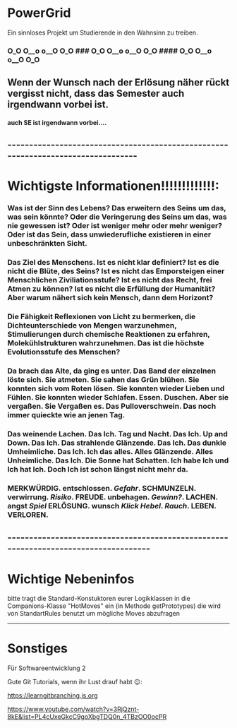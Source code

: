 # PowerGrid
Ein sinnloses Projekt um Studierende in den Wahnsinn zu treiben.

### O_O O__o o__O O_O ### O_O O__o o__O O_O #### O_O O__o o__O O_O

## Wenn der Wunsch nach der Erlösung näher rückt vergisst nicht, dass das Semester auch irgendwann vorbei ist.
#### auch SE ist irgendwann vorbei....

## ---------------------------------------------------------------------------------
# Wichtigste Informationen!!!!!!!!!!!!!:

### Was ist der Sinn des Lebens? Das erweitern des Seins um das, was sein könnte? Oder die Veringerung des Seins um das, was nie gewessen ist? Oder ist weniger mehr oder mehr weniger? Oder ist das Sein, dass unwiederufliche existieren in einer unbeschränkten Sicht.

### Das Ziel des Menschens. Ist es nicht klar definiert? Ist es die nicht die Blüte, des Seins? Ist es nicht das Emporsteigen einer Menschlichen Ziviliationsstufe? Ist es nicht das Recht, frei Atmen zu können? Ist es nicht die Erfüllung der Humanität? Aber warum nähert sich kein Mensch, dann dem Horizont? 

### Die Fähigkeit Reflexionen von Licht zu bermerken, die Dichteunterschiede von Mengen warzunehmen, Stimulierungen durch chemische Reaktionen zu erfahren, Molekühlstrukturen wahrzunehmen. Das ist die höchste Evolutionsstufe des Menschen?

### Da brach das Alte, da ging es unter. Das Band der einzelnen löste sich. Sie atmeten. Sie sahen das Grün blühen. Sie konnten sich vom Roten lösen. Sie konnten wieder Lieben und Fühlen. Sie konnten wieder Schlafen. Essen. Duschen. Aber sie vergaßen. Sie Vergaßen es. Das Pulloverschwein. Das noch immer quieckte wie an jenen Tag.

### Das weinende Lachen. Das Ich. Tag und Nacht. Das Ich. Up and Down. Das Ich. Das strahlende Glänzende. Das Ich. Das dunkle Umheimliche. Das Ich. Ich das alles. Alles Glänzende. Alles Unheimliche. Das Ich. Die Sonne hat Schatten. Ich habe Ich und Ich hat Ich. Doch Ich ist schon längst nicht mehr da.

### MERKWÜRDIG. entschlossen. *Gefahr*. SCHMUNZELN. verwirrung. *Risiko*. FREUDE. unbehagen. *Gewinn?*. LACHEN. angst *Spiel* ERLÖSUNG. wunsch *Klick* *Hebel*. *Rauch*.  LEBEN. VERLOREN. 

## ------------------------------------------------------------------------------------
# Wichtige Nebeninfos
bitte tragt die Standard-Konstuktoren eurer Logikklassen in die Companions-Klasse "HotMoves" ein (in Methode getPrototypes)
die wird von StandartRules benutzt um mögliche Moves abzufragen


------------------------------------------------------------------------------
# Sonstiges
Für Softwareentwicklung 2

Gute Git Tutorials, wenn ihr Lust drauf habt 😉:

https://learngitbranching.js.org

https://www.youtube.com/watch?v=3RjQznt-8kE&list=PL4cUxeGkcC9goXbgTDQ0n_4TBzOO0ocPR

